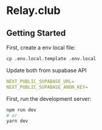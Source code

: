 # Relay.club
## Getting Started


First, create a env local file:

```bash
cp .env.local.template .env.local
```
Update both from supabase API
```yaml
NEXT_PUBLIC_SUPABASE_URL=
NEXT_PUBLIC_SUPABASE_ANON_KEY=
```

First, run the development server:

```bash
npm run dev
# or
yarn dev
```